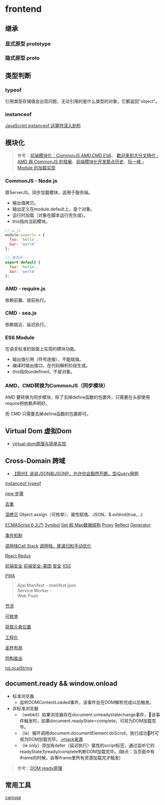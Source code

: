# frontend

## 继承

### 显式原型 prototype

### 隐式原型 __proto__

## 类型判断

### typeof

引用类型存储值会出现问题，无论引用的是什么类型的对象，它都返回"object"。

### instanceof

[JavaScript instanceof 运算符深入剖析](https://www.ibm.com/developerworks/cn/web/1306_jiangjj_jsinstanceof/index.html)

## 模块化

> 参考：[前端模块化：CommonJS,AMD,CMD,ES6](https://juejin.im/post/5aaa37c8f265da23945f365c)、
> [歡迎來到大分叉時代 - AMD 與 CommonJS 的發展](https://ithelp.ithome.com.tw/articles/10191574)、[前端模块化开发那点历史](https://github.com/seajs/seajs/issues/588)、[阮一峰 - Module 的加载实现](http://es6.ruanyifeng.com/#docs/module-loader)

### CommonJS - Node.js

原ServerJS。同步加载模块，适用于服务端。

- 输出值拷贝。
- 输出定义在module.default上，是个对象。
- 运行时加载（对象在脚本运行完生成）。
- this指向当前模块。
```js
// a.js
module.exports = {
  foo: 'hello',
  bar: 'world'
};

// 等同于
export default {
  foo: 'hello',
  bar: 'world'
};
```
### AMD - require.js

依赖前置、提前执行。

### CMD - sea.js

依赖就近、延迟执行。

### ES6 Module

在语言标准的层面上实现的模块功能。

- 输出值引用（符号连接），不能赋值。
- 编译时输出接口，在代码解析阶段生成。
- this指向undefined，不是对象。

### AMD、CMD转换为CommonJS（同步模块）

AMD 要转换为同步模块，除了去掉define函数的包裹外，只需要在头部使用require把依赖声明好。

而 CMD 只需要去掉define函数的包裹即可。

## Virtual Dom 虚拟Dom
- [virtual-dom原理与简单实现](https://juejin.im/post/5a21621af265da4304066c8d)

## Cross-Domain 跨域
- [【原创】说说JSON和JSONP，也许你会豁然开朗，含jQuery用例](https://www.cnblogs.com/dowinning/archive/2012/04/19/json-jsonp-jquery.html)

[instanceof typeof](https://juejin.im/post/5b0b9b9051882515773ae714)

[new 步骤]()

[去重](https://juejin.im/post/5949d85f61ff4b006c0de98b)

[深拷贝](http://www.alloyteam.com/2017/08/12978)
Object.assign（可枚举）、属性赋值、JSON、$.extend(true,…)

[ECMAScript 6 入门](http://es6.ruanyifeng.com)
[Symbol](http://es6.ruanyifeng.com/#docs/symbol)
[Set 和 Map数据结构](http://es6.ruanyifeng.com/#docs/set-map)
[Proxy](http://es6.ruanyifeng.com/#docs/proxy)
[Reflect](http://es6.ruanyifeng.com/#docs/reflect)
[Generator](http://es6.ruanyifeng.com/#docs/generator)

[事件机制](https://www.jianshu.com/p/916230ad9229)

[调用栈Call Stack](https://segmentfault.com/a/1190000010360316)
[调用栈、尾递归和手动优化](https://www.jianshu.com/p/3182429e26b5)

[React Redux](https://juejin.im/entry/58cf445cb123db3f6b43adcc)

[前端安全](https://juejin.im/entry/598d6eb46fb9a03c3a25d2c1)
[前端安全-美团](https://tech.meituan.com/fe_security.html)
[安全](http://imweb.io/topic/56f895bf14ea0f7263803d5b)
[XSS](https://segmentfault.com/a/1190000013315450)

[PWA](https://juejin.im/post/5a6c86e451882573505174e7)

> App Manifest - manifest.json \
> Service Worker - \
> Web Push

[节流]()

[可枚举]()

[获取元素位置]()

[工程化](https://juejin.im/post/5ac9c6f451882555677ed301)

[圣杯布局](https://segmentfault.com/a/1190000004524159)

[同构直出](https://www.jianshu.com/p/d4d2abff93da)

[toLocalString](https://juejin.im/post/5ac7079f5188255c637b3233)

## document.ready && window.onload

- 标准浏览器
    - 监听DOMContentLoaded事件，该事件会在DOM解析完成以后触发。
- 非标准浏览器
    - （webkit）如果浏览器存在document.onreadystatechange事件，该事件触发时，如果document.readyState=complete，可视为DOM加载完毕。
    - （ie）循环调用document.documentElement.doScroll，执行成功时可视为DOM加载完毕。[→hack来源](http://javascript.nwbox.com/IEContentLoaded/)
    - （ie only）添加有defer（延迟执行）属性的script标签，通过监听它的readyState为ready/complete判断DOM加载完毕。(缺点：当页面中有iframe的时候，会等iframe里所有资源加载完才触发)
> 参考：[DOM ready原理](https://www.jianshu.com/p/0fa2a4b1d752)


## 常用工具

[caniuse](caniuse.com)


<!-- ![img](https://img-blog.csdn.net/20170919170357124?watermark/2/text/aHR0cDovL2Jsb2cuY3Nkbi5uZXQvY3J5c3RhbDY5MTg=/font/5a6L5L2T/fontsize/400/fill/I0JBQkFCMA==/dissolve/70/gravity/SouthEast) -->